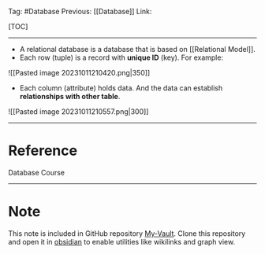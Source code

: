Tag: #Database 
Previous: [[Database]]
Link: 

[TOC]

---

- A relational database is a database that is based on [[Relational Model]].
- Each row (tuple) is a record with **unique ID** (key). For example:

![[Pasted image 20231011210420.png|350]]

- Each column (attribute) holds data. And the data can establish **relationships with other table**.

![[Pasted image 20231011210557.png|300]]

---

# Reference

Database Course

---

# Note

This note is included in GitHub repository [My-Vault](https://github.com/LittleD3092/My-Vault.git). Clone this repository and open it in [obsidian](https://obsidian.md/) to enable utilities like wikilinks and graph view.